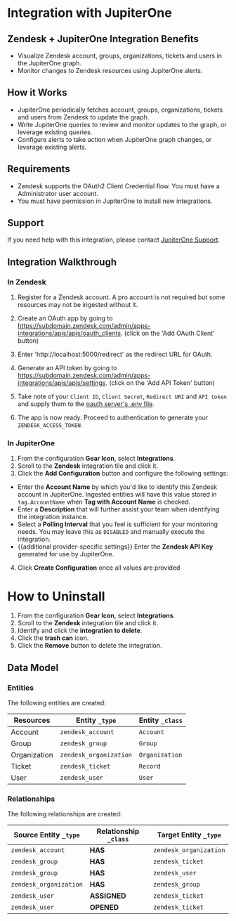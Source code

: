 # Integration with JupiterOne

## Zendesk + JupiterOne Integration Benefits

- Visualize Zendesk account, groups, organizations, tickets and users in the
  JupiterOne graph.
- Monitor changes to Zendesk resources using JupiterOne alerts.

## How it Works

- JupiterOne periodically fetches account, groups, organizations, tickets and
  users from Zendesk to update the graph.
- Write JupiterOne queries to review and monitor updates to the graph, or
  leverage existing queries.
- Configure alerts to take action when JupiterOne graph changes, or leverage
  existing alerts.

## Requirements

- Zendesk supports the OAuth2 Client Credential flow. You must have a
  Administrator user account.
- You must have permission in JupiterOne to install new integrations.

## Support

If you need help with this integration, please contact
[JupiterOne Support](https://support.jupiterone.io).

## Integration Walkthrough

### In Zendesk

1. Register for a Zendesk account. A pro account is not required but some
   resources may not be ingested without it.

2. Create an OAuth app by going to
   https://subdomain.zendesk.com/admin/apps-integrations/apis/apis/oauth_clients.
   (click on the 'Add OAuth Client' button)

3. Enter 'http://localhost:5000/redirect' as the redirect URL for OAuth.

4. Generate an API token by going to
   https://subdomain.zendesk.com/admin/apps-integrations/apis/apis/settings.
   (click on the 'Add API Token' button)

5. Take note of your `Client ID`, `Client Secret`, `Redirect URI` and
   `API token` and supply them to the
   [oauth server's .env file](../oauth-server/.env).

6. The app is now ready. Proceed to authentication to generate your
   `ZENDESK_ACCESS_TOKEN`.

### In JupiterOne

1. From the configuration **Gear Icon**, select **Integrations**.
2. Scroll to the **Zendesk** integration tile and click it.
3. Click the **Add Configuration** button and configure the following settings:

- Enter the **Account Name** by which you'd like to identify this Zendesk
  account in JupiterOne. Ingested entities will have this value stored in
  `tag.AccountName` when **Tag with Account Name** is checked.
- Enter a **Description** that will further assist your team when identifying
  the integration instance.
- Select a **Polling Interval** that you feel is sufficient for your monitoring
  needs. You may leave this as `DISABLED` and manually execute the integration.
- {{additional provider-specific settings}} Enter the **Zendesk API Key**
  generated for use by JupiterOne.

4. Click **Create Configuration** once all values are provided

# How to Uninstall

1. From the configuration **Gear Icon**, select **Integrations**.
2. Scroll to the **Zendesk** integration tile and click it.
3. Identify and click the **integration to delete**.
4. Click the **trash can** icon.
5. Click the **Remove** button to delete the integration.

<!-- {J1_DOCUMENTATION_MARKER_START} -->
<!--
********************************************************************************
NOTE: ALL OF THE FOLLOWING DOCUMENTATION IS GENERATED USING THE
"j1-integration document" COMMAND. DO NOT EDIT BY HAND! PLEASE SEE THE DEVELOPER
DOCUMENTATION FOR USAGE INFORMATION:

https://github.com/JupiterOne/sdk/blob/main/docs/integrations/development.md
********************************************************************************
-->

## Data Model

### Entities

The following entities are created:

| Resources    | Entity `_type`         | Entity `_class` |
| ------------ | ---------------------- | --------------- |
| Account      | `zendesk_account`      | `Account`       |
| Group        | `zendesk_group`        | `Group`         |
| Organization | `zendesk_organization` | `Organization`  |
| Ticket       | `zendesk_ticket`       | `Record`        |
| User         | `zendesk_user`         | `User`          |

### Relationships

The following relationships are created:

| Source Entity `_type`  | Relationship `_class` | Target Entity `_type`  |
| ---------------------- | --------------------- | ---------------------- |
| `zendesk_account`      | **HAS**               | `zendesk_organization` |
| `zendesk_group`        | **HAS**               | `zendesk_ticket`       |
| `zendesk_group`        | **HAS**               | `zendesk_user`         |
| `zendesk_organization` | **HAS**               | `zendesk_group`        |
| `zendesk_user`         | **ASSIGNED**          | `zendesk_ticket`       |
| `zendesk_user`         | **OPENED**            | `zendesk_ticket`       |

<!--
********************************************************************************
END OF GENERATED DOCUMENTATION AFTER BELOW MARKER
********************************************************************************
-->
<!-- {J1_DOCUMENTATION_MARKER_END} -->
